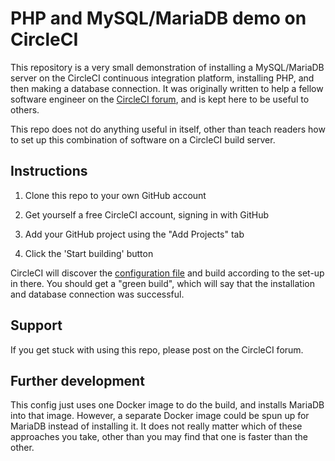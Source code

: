 PHP and MySQL/MariaDB demo on CircleCI
===

This repository is a very small demonstration of installing a MySQL/MariaDB server on the CircleCI
continuous integration platform, installing PHP, and then making a database connection. It was originally
written to help a fellow software engineer on the [CircleCI forum](https://discuss.circleci.com/), and is
kept here to be useful to others.

This repo does not do anything useful in itself, other than teach readers how to set up this combination
of software on a CircleCI build server.

Instructions
---

1. Clone this repo to your own GitHub account

2. Get yourself a free CircleCI account, signing in with GitHub

3. Add your GitHub project using the "Add Projects" tab

4. Click the 'Start building' button

CircleCI will discover the [configuration file](.circleci/config.yml) and build according to the set-up
in there. You should get a "green build", which will say that the installation and database connection
was successful.

Support
---

If you get stuck with using this repo, please post on the CircleCI forum.

Further development
---

This config just uses one Docker image to do the build, and installs MariaDB into that image. However,
a separate Docker image could be spun up for MariaDB instead of installing it. It does not really
matter which of these approaches you take, other than you may find that one is faster than the other.

